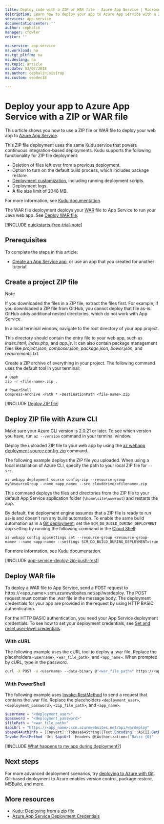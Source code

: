 ```yaml
---
title: Deploy code with a ZIP or WAR file - Azure App Service | Microsoft Docs 
description: Learn how to deploy your app to Azure App Service with a ZIP file (or a WAR file for Java developers).
services: app-service
documentationcenter: ''
author: cephalin
manager: cfowler
editor: ''

ms.service: app-service
ms.workload: na
ms.tgt_pltfrm: na
ms.devlang: na
ms.topic: article
ms.date: 03/07/2018
ms.author: cephalin;sisirap
ms.custom: seodec18

---
```


# Deploy your app to Azure App Service with a ZIP or WAR file

This article shows you how to use a ZIP file or WAR file to deploy your web app to [Azure App Service](overview.md). 

This ZIP file deployment uses the same Kudu service that powers continuous integration-based deployments. Kudu supports the following functionality for ZIP file deployment: 

- Deletion of files left over from a previous deployment.
- Option to turn on the default build process, which includes package restore.
- [Deployment customization](https://github.com/projectkudu/kudu/wiki/Configurable-settings#repository-and-deployment-related-settings), including running deployment scripts.  
- Deployment logs. 
- A file size limit of 2048 MB.

For more information, see [Kudu documentation](https://github.com/projectkudu/kudu/wiki/Deploying-from-a-zip-file).

The WAR file deployment deploys your [WAR](https://wikipedia.org/wiki/WAR_(file_format)) file to App Service to run your Java web app. See [Deploy WAR file](#deploy-war-file).

[!INCLUDE [quickstarts-free-trial-note](../../includes/quickstarts-free-trial-note.md)]

## Prerequisites

To complete the steps in this article:

* [Create an App Service app](/azure/app-service/), or use an app that you created for another tutorial.

## Create a project ZIP file

>[!NOTE]
> If you downloaded the files in a ZIP file, extract the files first. For example, if you downloaded a ZIP file from GitHub, you cannot deploy that file as-is. GitHub adds additional nested directories, which do not work with App Service. 
>

In a local terminal window, navigate to the root directory of your app project. 

This directory should contain the entry file to your web app, such as _index.html_, _index.php_, and _app.js_. It can also contain package management files like _project.json_, _composer.json_, _package.json_, _bower.json_, and _requirements.txt_.

Create a ZIP archive of everything in your project. The following command uses the default tool in your terminal:

```
# Bash
zip -r <file-name>.zip .

# PowerShell
Compress-Archive -Path * -DestinationPath <file-name>.zip
``` 

[!INCLUDE [Deploy ZIP file](../../includes/app-service-web-deploy-zip.md)]

## Deploy ZIP file with Azure CLI

Make sure your Azure CLI version is 2.0.21 or later. To see which version you have, run `az --version` command in your terminal window.

Deploy the uploaded ZIP file to your web app by using the [az webapp deployment source config-zip](/cli/azure/webapp/deployment/source?view=azure-cli-latest#az-webapp-deployment-source-config-zip) command.  

The following example deploys the ZIP file you uploaded. When using a local installation of Azure CLI, specify the path to your local ZIP file for `--src`.

```azurecli-interactive
az webapp deployment source config-zip --resource-group myResourceGroup --name <app_name> --src clouddrive/<filename>.zip
```

This command deploys the files and directories from the ZIP file to your default App Service application folder (`\home\site\wwwroot`) and restarts the app.

By default, the deployment engine assumes that a ZIP file is ready to run as-is and doesn't run any build automation. To enable the same build automation as in a [Git deployment](deploy-local-git.md), set the `SCM_DO_BUILD_DURING_DEPLOYMENT` app setting by running the following command in the [Cloud Shell](https://shell.azure.com):

```azurecli-interactive
az webapp config appsettings set --resource-group <resource-group-name> --name <app-name> --settings SCM_DO_BUILD_DURING_DEPLOYMENT=true
```



For more information, see [Kudu documentation](https://github.com/projectkudu/kudu/wiki/Deploying-from-a-zip-file-or-url).

[!INCLUDE [app-service-deploy-zip-push-rest](../../includes/app-service-deploy-zip-push-rest.md)]  

## Deploy WAR file

To deploy a WAR file to App Service, send a POST request to https://<app_name>.scm.azurewebsites.net/api/wardeploy. The POST request must contain the .war file in the message body. The deployment credentials for your app are provided in the request by using HTTP BASIC authentication. 

For the HTTP BASIC authentication, you need your App Service deployment credentials. To see how to set your deployment credentials, see [Set and reset user-level credentials](deploy-configure-credentials.md#userscope).

### With cURL

The following example uses the cURL tool to deploy a .war file. Replace the placeholders `<username>`, `<war_file_path>`, and `<app_name>`. When prompted by cURL, type in the password.

```bash
curl -X POST -u <username> --data-binary @"<war_file_path>" https://<app_name>.scm.azurewebsites.net/api/wardeploy
```

### With PowerShell

The following example uses [Invoke-RestMethod](/powershell/module/microsoft.powershell.utility/invoke-restmethod) to send a request that contains the .war file. Replace the placeholders `<deployment_user>`, `<deployment_password>`, `<zip_file_path>`, and `<app_name>`.

```powershell
$username = "<deployment_user>"
$password = "<deployment_password>"
$filePath = "<war_file_path>"
$apiUrl = "https://<app_name>.scm.azurewebsites.net/api/wardeploy"
$base64AuthInfo = [Convert]::ToBase64String([Text.Encoding]::ASCII.GetBytes(("{0}:{1}" -f $username, $password)))
Invoke-RestMethod -Uri $apiUrl -Headers @{Authorization=("Basic {0}" -f $base64AuthInfo)} -Method POST -InFile $filePath -ContentType "multipart/form-data"
```

[!INCLUDE [What happens to my app during deployment?](../../includes/app-service-deploy-atomicity.md)]

## Next steps

For more advanced deployment scenarios, try [deploying to Azure with Git](deploy-local-git.md). Git-based deployment to Azure
enables version control, package restore, MSBuild, and more.

## More resources

* [Kudu: Deploying from a zip file](https://github.com/projectkudu/kudu/wiki/Deploying-from-a-zip-file)
* [Azure App Service Deployment Credentials](deploy-ftp.md)
